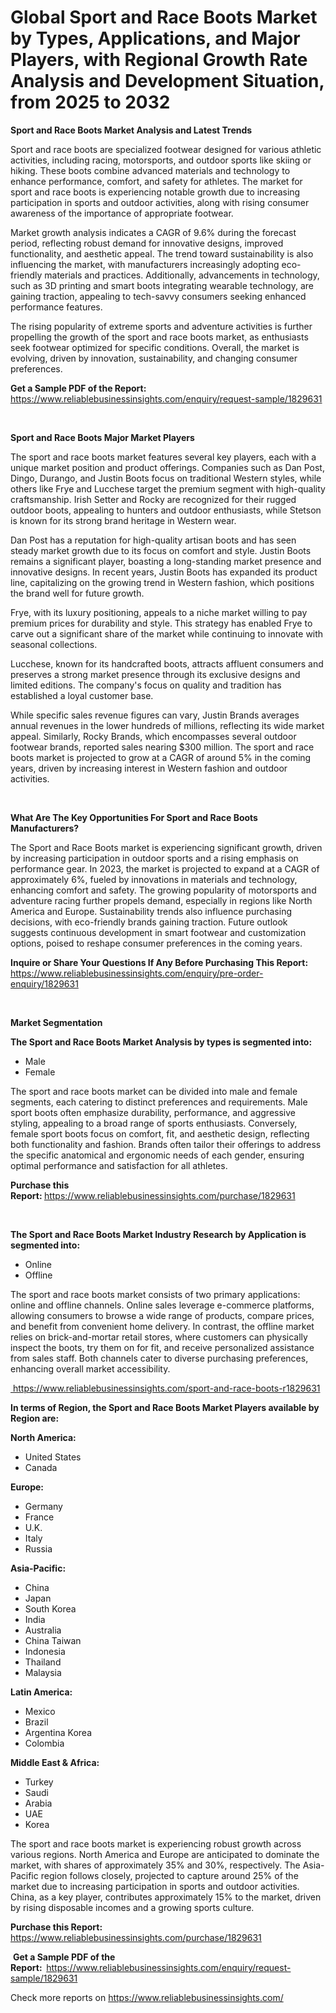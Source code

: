 <p><h1>Global Sport and Race Boots Market by Types, Applications, and Major Players, with Regional Growth Rate Analysis and Development Situation, from 2025 to 2032</h1></p><p><strong>Sport and Race Boots Market Analysis and Latest Trends</strong></p>
<p><p>Sport and race boots are specialized footwear designed for various athletic activities, including racing, motorsports, and outdoor sports like skiing or hiking. These boots combine advanced materials and technology to enhance performance, comfort, and safety for athletes. The market for sport and race boots is experiencing notable growth due to increasing participation in sports and outdoor activities, along with rising consumer awareness of the importance of appropriate footwear.</p><p>Market growth analysis indicates a CAGR of 9.6% during the forecast period, reflecting robust demand for innovative designs, improved functionality, and aesthetic appeal. The trend toward sustainability is also influencing the market, with manufacturers increasingly adopting eco-friendly materials and practices. Additionally, advancements in technology, such as 3D printing and smart boots integrating wearable technology, are gaining traction, appealing to tech-savvy consumers seeking enhanced performance features.</p><p>The rising popularity of extreme sports and adventure activities is further propelling the growth of the sport and race boots market, as enthusiasts seek footwear optimized for specific conditions. Overall, the market is evolving, driven by innovation, sustainability, and changing consumer preferences.</p></p>
<p><strong>Get a Sample PDF of the Report:&nbsp;</strong> <a href="https://www.reliablebusinessinsights.com/enquiry/request-sample/1829631?utm_campaign=3455&utm_medium=2&utm_source=Github&utm_content=ia&utm_term=05042025&utm_id=sport-and-race-boots">https://www.reliablebusinessinsights.com/enquiry/request-sample/1829631</a></p>
<p>&nbsp;</p>
<p><strong>Sport and Race Boots Major Market Players</strong></p>
<p><p>The sport and race boots market features several key players, each with a unique market position and product offerings. Companies such as Dan Post, Dingo, Durango, and Justin Boots focus on traditional Western styles, while others like Frye and Lucchese target the premium segment with high-quality craftsmanship. Irish Setter and Rocky are recognized for their rugged outdoor boots, appealing to hunters and outdoor enthusiasts, while Stetson is known for its strong brand heritage in Western wear.</p><p>Dan Post has a reputation for high-quality artisan boots and has seen steady market growth due to its focus on comfort and style. Justin Boots remains a significant player, boasting a long-standing market presence and innovative designs. In recent years, Justin Boots has expanded its product line, capitalizing on the growing trend in Western fashion, which positions the brand well for future growth.</p><p>Frye, with its luxury positioning, appeals to a niche market willing to pay premium prices for durability and style. This strategy has enabled Frye to carve out a significant share of the market while continuing to innovate with seasonal collections.</p><p>Lucchese, known for its handcrafted boots, attracts affluent consumers and preserves a strong market presence through its exclusive designs and limited editions. The company's focus on quality and tradition has established a loyal customer base.</p><p>While specific sales revenue figures can vary, Justin Brands averages annual revenues in the lower hundreds of millions, reflecting its wide market appeal. Similarly, Rocky Brands, which encompasses several outdoor footwear brands, reported sales nearing $300 million. The sport and race boots market is projected to grow at a CAGR of around 5% in the coming years, driven by increasing interest in Western fashion and outdoor activities.</p></p>
<p>&nbsp;</p>
<p><strong>What Are The Key Opportunities For Sport and Race Boots Manufacturers?</strong></p>
<p><p>The Sport and Race Boots market is experiencing significant growth, driven by increasing participation in outdoor sports and a rising emphasis on performance gear. In 2023, the market is projected to expand at a CAGR of approximately 6%, fueled by innovations in materials and technology, enhancing comfort and safety. The growing popularity of motorsports and adventure racing further propels demand, especially in regions like North America and Europe. Sustainability trends also influence purchasing decisions, with eco-friendly brands gaining traction. Future outlook suggests continuous development in smart footwear and customization options, poised to reshape consumer preferences in the coming years.</p></p>
<p><strong>Inquire or Share Your Questions If Any Before Purchasing This Report:</strong> <a href="https://www.reliablebusinessinsights.com/enquiry/pre-order-enquiry/1829631?utm_campaign=3455&utm_medium=2&utm_source=Github&utm_content=ia&utm_term=05042025&utm_id=sport-and-race-boots">https://www.reliablebusinessinsights.com/enquiry/pre-order-enquiry/1829631</a></p>
<p>&nbsp;</p>
<p><strong>Market Segmentation</strong></p>
<p><strong>The Sport and Race Boots Market Analysis by types is segmented into:</strong></p>
<p><ul><li>Male</li><li>Female</li></ul></p>
<p><p>The sport and race boots market can be divided into male and female segments, each catering to distinct preferences and requirements. Male sport boots often emphasize durability, performance, and aggressive styling, appealing to a broad range of sports enthusiasts. Conversely, female sport boots focus on comfort, fit, and aesthetic design, reflecting both functionality and fashion. Brands often tailor their offerings to address the specific anatomical and ergonomic needs of each gender, ensuring optimal performance and satisfaction for all athletes.</p></p>
<p><strong>Purchase this Report:&nbsp;</strong><a href="https://www.reliablebusinessinsights.com/purchase/1829631?utm_campaign=3455&utm_medium=2&utm_source=Github&utm_content=ia&utm_term=05042025&utm_id=sport-and-race-boots">https://www.reliablebusinessinsights.com/purchase/1829631</a></p>
<p>&nbsp;</p>
<p><strong>The Sport and Race Boots Market Industry Research by Application is segmented into:</strong></p>
<p><ul><li>Online</li><li>Offline</li></ul></p>
<p><p>The sport and race boots market consists of two primary applications: online and offline channels. Online sales leverage e-commerce platforms, allowing consumers to browse a wide range of products, compare prices, and benefit from convenient home delivery. In contrast, the offline market relies on brick-and-mortar retail stores, where customers can physically inspect the boots, try them on for fit, and receive personalized assistance from sales staff. Both channels cater to diverse purchasing preferences, enhancing overall market accessibility.</p></p>
<p><a href="https://www.reliablebusinessinsights.com/sport-and-race-boots-r1829631?utm_campaign=3455&utm_medium=2&utm_source=Github&utm_content=ia&utm_term=05042025&utm_id=sport-and-race-boots">&nbsp;https://www.reliablebusinessinsights.com/sport-and-race-boots-r1829631</a></p>
<p><strong>In terms of Region, the Sport and Race Boots Market Players available by Region are:</strong></p>
<p>
    <p> <strong> North America: </strong>
        <ul>
            <li>United States</li>
            <li>Canada</li>
        </ul>
        </p> 
    <p> <strong> Europe: </strong>
        <ul>
            <li>Germany</li>
            <li>France</li>
            <li>U.K.</li>
            <li>Italy</li>
            <li>Russia</li>
        </ul>
        </p> 
    <p> <strong> Asia-Pacific: </strong>
        <ul>
            <li>China</li>
            <li>Japan</li>
            <li>South Korea</li>
            <li>India</li>
            <li>Australia</li>
            <li>China Taiwan</li>
            <li>Indonesia</li>
            <li>Thailand</li>
            <li>Malaysia</li>
        </ul>
        </p> 
    <p> <strong> Latin America: </strong>
        <ul>
            <li>Mexico</li>
            <li>Brazil</li>
            <li>Argentina Korea</li>
            <li>Colombia</li>
        </ul>
        </p> 
    <p> <strong> Middle East & Africa: </strong>
        <ul>
            <li>Turkey</li>
            <li>Saudi</li>
            <li>Arabia</li>
            <li>UAE</li>
            <li>Korea</li>
        </ul>
    </p>
    </p>
<p><p>The sport and race boots market is experiencing robust growth across various regions. North America and Europe are anticipated to dominate the market, with shares of approximately 35% and 30%, respectively. The Asia-Pacific region follows closely, projected to capture around 25% of the market due to increasing participation in sports and outdoor activities. China, as a key player, contributes approximately 15% to the market, driven by rising disposable incomes and a growing sports culture.</p></p>
<p><strong>Purchase this Report: </strong><a href="https://www.reliablebusinessinsights.com/purchase/1829631?utm_campaign=3455&utm_medium=2&utm_source=Github&utm_content=ia&utm_term=05042025&utm_id=sport-and-race-boots">https://www.reliablebusinessinsights.com/purchase/1829631</a></p>
<p>&nbsp;<strong>Get a Sample PDF of the Report:&nbsp;&nbsp;</strong><a href="https://www.reliablebusinessinsights.com/enquiry/request-sample/1829631?utm_campaign=3455&utm_medium=2&utm_source=Github&utm_content=ia&utm_term=05042025&utm_id=sport-and-race-boots">https://www.reliablebusinessinsights.com/enquiry/request-sample/1829631</a></p>
<p><strong></strong></p>
<p>Check more reports on <a href="https://www.reliablebusinessinsights.com/?utm_campaign=3455&utm_medium=2&utm_source=Github&utm_content=ia&utm_term=05042025&utm_id=sport-and-race-boots">https://www.reliablebusinessinsights.com/</a></p>